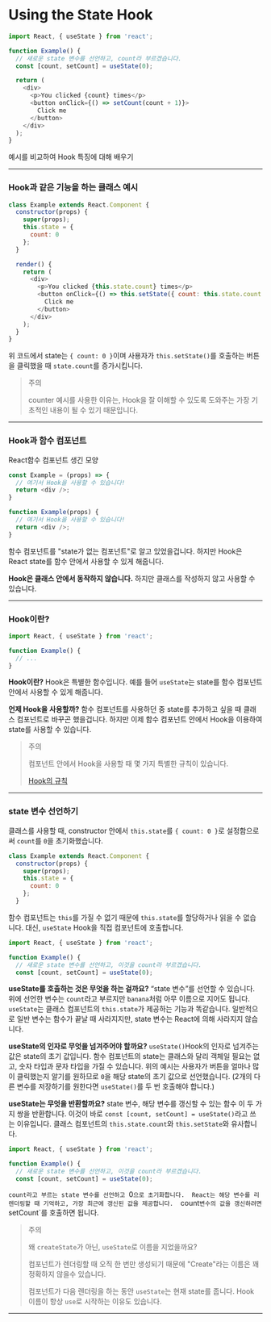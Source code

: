 # Using the State Hook

```javascript
import React, { useState } from 'react';

function Example() {
  // 새로운 state 변수를 선언하고, count라 부르겠습니다.
  const [count, setCount] = useState(0);

  return (
    <div>
      <p>You clicked {count} times</p>
      <button onClick={() => setCount(count + 1)}>
        Click me
      </button>
    </div>
  );
}
```
예시를 비교하여 Hook 특징에 대해 배우기

---

### Hook과 같은 기능을 하는 클래스 예시

```javascript
class Example extends React.Component {
  constructor(props) {
    super(props);
    this.state = {
      count: 0
    };
  }

  render() {
    return (
      <div>
        <p>You clicked {this.state.count} times</p>
        <button onClick={() => this.setState({ count: this.state.count + 1 })}>
          Click me
        </button>
      </div>
    );
  }
}
```

위 코드에서 state는 `{ count: 0 }`이며 사용자가 `this.setState()`를 호출하는 버튼을 클릭했을 때 `state.count`를 증가시킵니다. 
> 주의
> 
> counter 예시를 사용한 이유는, Hook을 잘 이해할 수 있도록 도와주는 가장 기초적인 내용이 될 수 있기 때문입니다.

---

### Hook과 함수 컴포넌트

React함수 컴포넌트 생긴 모양
```javascript
const Example = (props) => {
  // 여기서 Hook을 사용할 수 있습니다!
  return <div />;
}
```
```javascript
function Example(props) {
  // 여기서 Hook을 사용할 수 있습니다!
  return <div />;
}
```

함수 컴포넌트를 "state가 없는 컴포넌트"로 알고 있었을겁니다. 하지만 Hook은 React state를 함수 안에서 사용할 수 있게 해줍니다.

**Hook은 클래스 안에서 동작하지 않습니다.** 하지만 클래스를 작성하지 않고 사용할 수 있습니다.

---

### Hook이란?

```javascript
import React, { useState } from 'react';

function Example() {
  // ...
}
```

**Hook이란?** Hook은 특별한 함수입니다.
예를 들어 `useState`는 state를 함수 컴포넌트 안에서 사용할 수 있게 해줍니다. 

**언제 Hook을 사용할까?** 함수 컴포넌트를 사용하던 중 state를 추가하고 싶을 때 클래스 컴포넌트로 바꾸곤 했을겁니다. 
하지만 이제 함수 컴포넌트 안에서 Hook을 이용하여 state를 사용할 수 있습니다.

>주의
>
>컴포넌트 안에서 Hook을 사용할 때 몇 가지 특별한 규칙이 있습니다. 
>
>[Hook의 규칙](https://ko.reactjs.org/docs/hooks-rules.html)

---

### state 변수 선언하기

클래스를 사용할 때, constructor 안에서 `this.state`를 `{ count: 0 }`로 설정함으로써 `count`를 `0`을 초기화했습니다.

```javascript
class Example extends React.Component {
  constructor(props) {
    super(props);
    this.state = {
      count: 0
    };
  }
```

함수 컴포넌트는 `this`를 가질 수 없기 때문에 `this.state`를 할당하거나 읽을 수 없습니다. 대신, `useState` Hook을 직접 컴포넌트에 호출합니다.

```javascript
import React, { useState } from 'react';

function Example() {
  // 새로운 state 변수를 선언하고, 이것을 count라 부르겠습니다.
  const [count, setCount] = useState(0);
```

**useState를 호출하는 것은 무엇을 하는 걸까요?** 
“state 변수”를 선언할 수 있습니다. 
위에 선언한 변수는 `count`라고 부르지만 `banana`처럼 아무 이름으로 지어도 됩니다. 
`useState`는 클래스 컴포넌트의 `this.state`가 제공하는 기능과 똑같습니다. 일반적으로 일반 변수는 함수가 끝날 때 사라지지만, state 변수는 React에 의해 사라지지 않습니다.


**useState의 인자로 무엇을 넘겨주어야 할까요?** 
`useState()`Hook의 인자로 넘겨주는 값은 state의 초기 값입니다. 
함수 컴포넌트의 state는 클래스와 달리 객체일 필요는 없고, 숫자 타입과 문자 타입을 가질 수 있습니다. 
위의 예시는 사용자가 버튼을 얼마나 많이 클릭했는지 알기를 원하므로 `0`을 해당 state의 초기 값으로 선언했습니다. 
(2개의 다른 변수를 저장하기를 원한다면 `useState()`를 두 번 호출해야 합니다.)


**useState는 무엇을 반환할까요?**
state 변수, 해당 변수를 갱신할 수 있는 함수 이 두 가지 쌍을 반환합니다. 
이것이 바로 `const [count, setCount] = useState()`라고 쓰는 이유입니다. 
클래스 컴포넌트의 `this.state.count`와 `this.setState`와 유사합니다.

```javascript
import React, { useState } from 'react';

function Example() {
  // 새로운 state 변수를 선언하고, 이것을 count라 부르겠습니다.
  const [count, setCount] = useState(0);
```

`count라고 부르는 state 변수를 선언하고 `0`으로 초기화합니다. 
React는 해당 변수를 리렌더링할 때 기억하고, 가장 최근에 갱신된 값을 제공합니다. 
`count` 변수의 값을 갱신하려면 `setCount`를 호출하면 됩니다.

>주의
>
>왜 `createState`가 아닌, `useState`로 이름을 지었을까요?
> 
>컴포넌트가 렌더링할 때 오직 한 번만 생성되기 때문에 "Create"라는 이름은 꽤 정확하지 않을수 있습니다.
>
>컴포넌트가 다음 렌더링을 하는 동안 `useState`는 현재 state를 줍니다. Hook 이름이 항상 `use`로 시작하는 이유도 있습니다.

---





